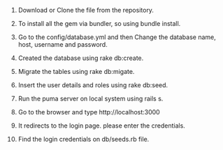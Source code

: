 1. Download or Clone the file from the repository.

2. To install all the gem via bundler, so using bundle install.

3. Go to the config/database.yml and then Change the database name, host, username and password.

4. Created the database using rake db:create.

5. Migrate the tables using rake db:migate.

6. Insert the user details and roles using rake db:seed.

7. Run the puma server on local system using rails s.

8. Go to the browser and type http://localhost:3000

9. It redirects to the login page. please enter the credentials.

10. Find the login credentials on db/seeds.rb file.



